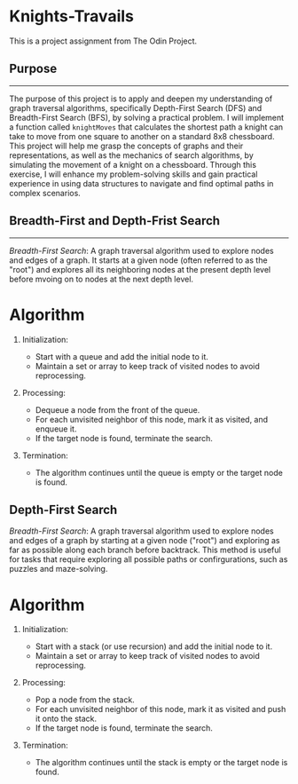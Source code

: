 # Knights-Travails

This is a project assignment from The Odin Project.

## Purpose

---

The purpose of this project is to apply and deepen my understanding of graph traversal algorithms, specifically Depth-First Search (DFS) and Breadth-First Search (BFS), by solving a practical problem. I will implement a function called `knightMoves` that calculates the shortest path a knight can take to move from one square to another on a standard 8x8 chessboard. This project will help me grasp the concepts of graphs and their representations, as well as the mechanics of search algorithms, by simulating the movement of a knight on a chessboard. Through this exercise, I will enhance my problem-solving skills and gain practical experience in using data structures to navigate and find optimal paths in complex scenarios.

## Breadth-First and Depth-Frist Search

---

_Breadth-First Search_:
A graph traversal algorithm used to explore nodes and edges of a graph. It starts at a given node (often referred to as the "root") and explores all its neighboring nodes at the present depth level before mvoing on to nodes at the next depth level.

# Algorithm

1. Initialization:

   - Start with a queue and add the initial node to it.
   - Maintain a set or array to keep track of visited nodes to avoid reprocessing.

2. Processing:

   - Dequeue a node from the front of the queue.
   - For each unvisited neighbor of this node, mark it as visited, and enqueue it.
   - If the target node is found, terminate the search.

3. Termination:

   - The algorithm continues until the queue is empty or the target node is found.

## Depth-First Search

_Breadth-First Search_:
A graph traversal algorithm used to explore nodes and edges of a graph by starting at a given node ("root") and exploring as far as possible along each branch before backtrack. This method is useful for tasks that require exploring all possible paths or confirgurations, such as puzzles and maze-solving.

# Algorithm

1. Initialization:

   - Start with a stack (or use recursion) and add the initial node to it.
   - Maintain a set or array to keep track of visited nodes to avoid reprocessing.

2. Processing:

   - Pop a node from the stack.
   - For each unvisited neighbor of this node, mark it as visited and push it onto the stack.
   - If the target node is found, terminate the search.

3. Termination:

   - The algorithm continues until the stack is empty or the target node is found.
